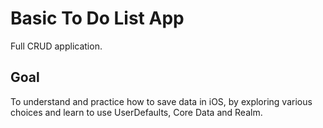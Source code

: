 # Basic To Do List App

Full CRUD application.

## Goal

To understand and practice how to save data in iOS, by exploring various choices and learn to use UserDefaults, Core Data and Realm.


